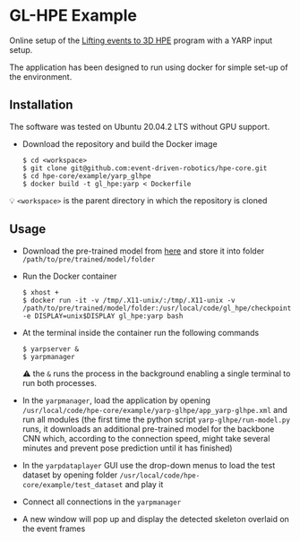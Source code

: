 
# GL-HPE Example
Online setup of the [Lifting events to 3D HPE](https://github.com/IIT-PAVIS/lifting_events_to_3d_hpe) program with a YARP input setup.
<!-- Use the hpecore installed with OpenPose functionality to perform HPE on greyscale images streamed over YARP. -->

The application has been designed to run using docker for simple set-up of the environment.

## Installation
The software was tested on Ubuntu 20.04.2 LTS without GPU support.

- Download the repository and build the Docker image
    ```shell
    $ cd <workspace>
    $ git clone git@github.com:event-driven-robotics/hpe-core.git
    $ cd hpe-core/example/yarp_glhpe
    $ docker build -t gl_hpe:yarp < Dockerfile
    ```
:bulb: `<workspace>` is the parent directory in which the repository is cloned

## Usage
- Download the pre-trained model from [here](https://drive.google.com/drive/folders/1AgsQl6sTJBygPvgbdR1e9IfVAYxupMGI) and store it into folder `/path/to/pre/trained/model/folder`
- Run the Docker container
    ```shell
    $ xhost +
    $ docker run -it -v /tmp/.X11-unix/:/tmp/.X11-unix -v /path/to/pre/trained/model/folder:/usr/local/code/gl_hpe/checkpoint/ -e DISPLAY=unix$DISPLAY gl_hpe:yarp bash
    ```
  
- At the terminal inside the container run the following commands
  ```shell 
  $ yarpserver &
  $ yarpmanager
  ```
  :warning: the `&` runs the process in the background enabling a single terminal to run both processes.

- In the `yarpmanager`, load the application by opening `/usr/local/code/hpe-core/example/yarp-glhpe/app_yarp-glhpe.xml` 
  and run all modules (the first time the python script `yarp-glhpe/run-model.py` runs, it downloads an additional pre-trained 
  model for the backbone CNN which, according to the connection speed, might take several minutes and prevent pose prediction
  until it has finished)

- In the `yarpdataplayer` GUI use the drop-down menus to load the test dataset by opening folder `/usr/local/code/hpe-core/example/test_dataset` and play it

- Connect all connections in the `yarpmanager` 
  
- A new window will pop up and display the detected skeleton overlaid on the event frames
